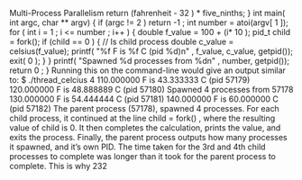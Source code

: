 Multi-Process Parallelism return  (fahrenheit -  32 ) * five_ninths; } int  main( int  argc,  char ** argv) { if  (argc !=  2 ) return  -1 ; int  number = atoi(argv[ 1 ]); for  ( int  i =  1  ; i <= number ; i++ ) { double  f_value =  100  + (i* 10 ); pid_t child = fork(); if  (child ==  0 ) {  // Is child process double  c_value = celsius(f_value); printf( "%f F is %f C (pid %d)n" , f_value, c_value, getpid()); exit( 0 ); } } printf( "Spawned %d processes from %dn" , number, getpid()); return  0 ; } Running this on the command-line would give an output similar to: $ ./thread_celcius 4 110.000000 F is 43.333333 C (pid 57179) 120.000000 F is 48.888889 C (pid 57180) Spawned 4 processes from 57178 130.000000 F is 54.444444 C (pid 57181) 140.000000 F is 60.000000 C (pid 57182) The parent process (57178), spawned 4 processes. For each child process, it continued at the line  child = fork() , where the resulting value of  child  is 0. It then completes the calculation, prints the value, and exits the process. Finally, the parent process outputs how many processes it spawned, and it’s own PID. The time taken for the 3rd and 4th child processes to complete was longer than it took for the parent process to complete. This is why 232